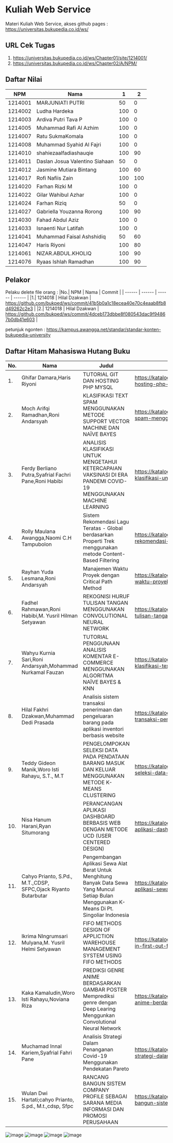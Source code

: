 # Kuliah Web Service
Materi Kuliah Web Service, akses github pages : https://universitas.bukupedia.co.id/ws/

## URL Cek Tugas

1. https://universitas.bukupedia.co.id/ws/Chapter01/site/1214001/
2. https://universitas.bukupedia.co.id/ws/Chapter02/A/NPM/

## Daftar Nilai 

| NPM      | Nama | 1 | 2 |
| ----------- | ----------- | ----------- | ----------- |
| 1214001      | MARJUNIATI PUTRI | 50 | 0 |
| 1214002   | Ludha Hardeka | 100 | 0 |
| 1214003   | Ardiva Putri Tava P | 100 | 0 |
| 1214005   | Muhammad Rafi Al Azhim | 100 | 0 |
| 1214007   | Ratu SukmaKomala | 100 | 0 |
| 1214008   | Muhammad Syahid Al Fajri | 100 | 0 |
| 1214010   | shahiezaalfadiashauqie | 100 | 90 |
| 1214011   | Daslan Josua Valentino Siahaan | 50 | 0 |
| 1214012   | Jasmine Mutiara Bintang | 100 | 60 |
| 1214017   | Rofi Nafiis Zain | 100 | 100 |
| 1214020   | Farhan Rizki M | 100 | 0 |
| 1214022   | Gilar Wahibul Azhar | 100 | 0 |
| 1214024   | Farhan Riziq | 50 | 0 |
| 1214027   | Gabriella Youzanna Rorong | 100 | 90 |
| 1214030   | Fahad Abdul Aziz | 100 | 0 |
| 1214033   | Isnaenti Nur Latifah | 100 | 0 |
| 1214041   | Muhammad Faisal Ashshidiq | 50 | 60 |
| 1214047   | Haris Riyoni | 100 | 80 |
| 1214061   | NIZAR.ABDUL.KHOLIQ | 100 | 90 |
| 1214076   | Ryaas Ishlah Ramadhan | 100 | 90 |


## Pelakor

Pelaku delete file orang :
|No.| NPM      | Nama | Commit |
| ------ | ------ | ------ | ------ |
|1.| 1214018 | Hilal Dzakwan | https://github.com/bukped/ws/commit/41b5b0a1c18ecea40e70c4eaab8fb8d49262c2e3 |
|2.| 1214018 | Hilal Dzakwan | https://github.com/bukped/ws/commit/4dceb173dbbe8f080543dac9f94867b0db41e603 |

petunjuk ngonten : https://kampus.awangga.net/standar/standar-konten-bukupedia-university

## Daftar Hitam Mahasiswa Hutang Buku

|No.| Nama      | Judul | Katalog |
| ------ | ------ | ------ | ------ |
| 1. | Ghifar Damara,Haris Riyoni | TUTORIAL GIT DAN HOSTING PHP MYSQL | https://katalog.bukupedia.co.id/2022/09/tutorial-git-dan-hosting-php-mysql.html |
| 2. | Moch Arifqi Ramadhan,Roni Andarsyah | KLASIFIKASI TEXT SPAM MENGGUNAKAN METODE SUPPORT VECTOR MACHINE DAN NAÏVE BAYES  | https://katalog.bukupedia.co.id/2022/09/klasifikasi-text-spam-menggunakan.html |
| 3. | Ferdy Berliano Putra,Syafrial Fachri Pane,Roni Habibi | ANALISIS KLASIFIKASI UNTUK MENGETAHUI KETERCAPAIAN VAKSINASI DI ERA PANDEMI COVID-19 MENGGUNAKAN MACHINE LEARNING | https://katalog.bukupedia.co.id/2022/09/analisis-klasifikasi-untuk-mengetahui.html |
| 4. | Rolly Maulana Awangga,Naomi C.H Tampubolon | Sistem Rekomendasi Lagu Teratas - Global berdasarkan Properti Trek menggunakan metode Content-Based Filtering | https://katalog.bukupedia.co.id/2022/09/sistem-rekomendasi-lagu-teratas-global.html |
| 5. | Rayhan Yuda Lesmana,Roni Andarsyah | Manajemen Waktu Proyek dengan Critical Path Method | https://katalog.bukupedia.co.id/2022/09/manajemen-waktu-proyek-dengan-critical.html |
| 6. | Fadhel Rahmawan,Roni Habibi,M. Yusril Hilman Setyawan | REKOGNISI HURUF TULISAN TANGAN MENGGUNAKAN CONVOLUTIONAL NEURAL NETWORK | https://katalog.bukupedia.co.id/2022/09/rekognisi-huruf-tulisan-tangan.html |
| 7. | Wahyu Kurnia Sari,Roni Andarsyah,Mohammad Nurkamal Fauzan | TUTORIAL PENGGUNAAN ANALISIS KOMENTAR E-COMMERCE MENGGUNAKAN ALGORITMA NAÏVE BAYES & KNN | https://katalog.bukupedia.co.id/2022/09/penerapan-klasifikasi-text-mining-pada.html |
| 8. | Hilal Fakhri Dzakwan,Muhammad Dedi Prasada | Analisis sistem transaksi penerimaan dan pengeluaran barang pada aplikasi inventori berbasis website | https://katalog.bukupedia.co.id/2022/09/analisis-sistem-transaksi-penerimaan.html |
| 9. | Teddy Gideon Manik,Woro Isti Rahayu, S.T., M.T | PENGELOMPOKAN SELEKSI DATA PADA PENDATAAN BARANG MASUK  DAN KELUAR MENGGUNAKAN METODE K-MEANS CLUSTERING | https://katalog.bukupedia.co.id/2022/10/pengelompokan-seleksi-data-pada.html |
| 10. | Nisa Hanum Harani,Ryan Situmorang | PERANCANGAN APLIKASI DASHBOARD BERBASIS WEB DENGAN METODE UCD (USER CENTERED DESIGN) | https://katalog.bukupedia.co.id/2022/10/perancangan-aplikasi-dashboard-berbasis.html |
| 11. | Cahyo Prianto, S.Pd., M.T.,CDSP, SFPC,Ojack Riyanto Butarbutar | Pengembangan Aplikasi Sewa Alat Berat Untuk Menghitung Banyak Data Sewa Yang Muncul Setiap Bulan Menggunakan K-Means Di Pt. Singoliar Indonesia | https://katalog.bukupedia.co.id/2022/10/pengembangan-aplikasi-sewa-alat-berat.html |
| 12. | Ikrima NIngrumsari Mulyana,M. Yusril Helmi Setyawan | FIFO METHODS DESIGN OF APPLICTION WAREHOUSE MANAGEMENT SYSTEM USING FIFO METHODS | https://katalog.bukupedia.co.id/2022/10/penerapan-first-in-first-out-fifo.html |
| 13. | Kaka Kamaludin,Woro Isti Rahayu,Noviana Riza | PREDIKSI GENRE ANIME BERDASARKAN GAMBAR POSTER Memprediksi genre dengan Deep Learing Menggunkan Convolutional Neural Network | https://katalog.bukupedia.co.id/2022/10/prediksi-genre-anime-berdasarkan-gambar.html |
| 14. | Muchamad Innal Kariem,Syafrial Fahri Pane | Analisis Strategi Dalam Penanganan Covid-19 Menggunakan Pendekatan Pareto | https://katalog.bukupedia.co.id/2022/10/analisis-strategi-dalam-penanganan.html |
| 15. | Wulan Dwi Hartati;cahyo Prianto, S.pd., M.t.,cdsp, Sfpc | RANCANG BANGUN SISTEM COMPANY PROFILE SEBAGAI SARANA MEDIA INFORMASI DAN PROMOSI PERUSAHAAN | https://katalog.bukupedia.co.id/2022/10/rancang-bangun-sistem-company-profile.html |


![image](https://user-images.githubusercontent.com/11188109/220054134-7d78b3d4-e7b5-4eec-a3c7-271853d1319d.png)
![image](https://user-images.githubusercontent.com/11188109/220054249-df192e53-a58a-4e35-8a77-3ec8dddb12f5.png)
![image](https://user-images.githubusercontent.com/11188109/220054328-5b9c4e8b-5a64-483c-9f53-66325c568c47.png)
![image](https://user-images.githubusercontent.com/11188109/220054380-de60fe89-0460-4981-b134-6c5a922975b1.png)



